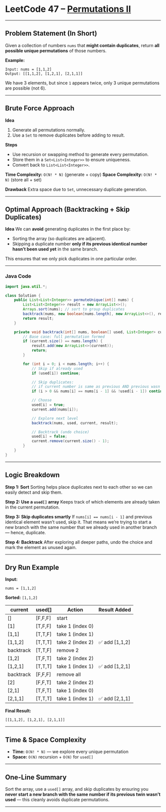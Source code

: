 
# LeetCode 47 – [Permutations II](https://leetcode.com/problems/permutations-ii/)

---

## Problem Statement (In Short)

Given a collection of numbers `nums` that **might contain duplicates**, return **all possible unique permutations** of those numbers.

**Example:**

```
Input: nums = [1,1,2]
Output: [[1,1,2], [1,2,1], [2,1,1]]
```

We have 3 elements, but since `1` appears twice, only 3 unique permutations are possible (not 6).

---

## Brute Force Approach

**Idea**

1. Generate all permutations normally.
2. Use a `Set` to remove duplicates before adding to result.

**Steps**

* Use recursion or swapping method to generate every permutation.
* Store them in a `Set<List<Integer>>` to ensure uniqueness.
* Convert back to `List<List<Integer>>`.

**Time Complexity:** `O(N! * N)` (generate + copy)
**Space Complexity:** `O(N! * N)` (store all + set)

**Drawback**
Extra space due to `Set`, unnecessary duplicate generation.

---

## Optimal Approach (Backtracking + Skip Duplicates)

**Idea**
We can **avoid** generating duplicates in the first place by:

* Sorting the array (so duplicates are adjacent).
* Skipping a duplicate number **only if its previous identical number hasn’t been used yet** in the same branch.

This ensures that we only pick duplicates in one particular order.

---

### Java Code

```java
import java.util.*;

class Solution {
    public List<List<Integer>> permuteUnique(int[] nums) {
        List<List<Integer>> result = new ArrayList<>();
        Arrays.sort(nums); // sort to group duplicates
        backtrack(nums, new boolean[nums.length], new ArrayList<>(), result);
        return result;
    }

    private void backtrack(int[] nums, boolean[] used, List<Integer> current, List<List<Integer>> result) {
        // Base case: full permutation formed
        if (current.size() == nums.length) {
            result.add(new ArrayList<>(current));
            return;
        }

        for (int i = 0; i < nums.length; i++) {
            // Skip if already used
            if (used[i]) continue;

            // Skip duplicates:
            // if current number is same as previous AND previous wasn’t used in this branch → skip
            if (i > 0 && nums[i] == nums[i - 1] && !used[i - 1]) continue;

            // Choose
            used[i] = true;
            current.add(nums[i]);

            // Explore next level
            backtrack(nums, used, current, result);

            // Backtrack (undo choice)
            used[i] = false;
            current.remove(current.size() - 1);
        }
    }
}
```

---

## Logic Breakdown

**Step 1: Sort**
Sorting helps place duplicates next to each other so we can easily detect and skip them.

**Step 2: Use a `used[]` array**
Keeps track of which elements are already taken in the current permutation.

**Step 3: Skip duplicates smartly**
If `nums[i] == nums[i - 1]` and previous identical element wasn’t used, skip it.
That means we’re trying to start a new branch with the same number that we already used in another branch — hence, duplicate.

**Step 4: Backtrack**
After exploring all deeper paths, undo the choice and mark the element as unused again.

---

## Dry Run Example

**Input:**

```
nums = [1,1,2]
```

**Sorted:** `[1,1,2]`

| current   | used[]  | Action           | Result Added  |
| --------- | ------- | ---------------- | ------------- |
| []        | [F,F,F] | start            |               |
| [1]       | [T,F,F] | take 1 (index 0) |               |
| [1,1]     | [T,T,F] | take 1 (index 1) |               |
| [1,1,2]   | [T,T,T] | take 2 (index 2) | ✅ add [1,1,2] |
| backtrack | [T,T,F] | remove 2         |               |
| [1,2]     | [T,F,T] | take 2 (index 2) |               |
| [1,2,1]   | [T,T,T] | take 1 (index 1) | ✅ add [1,2,1] |
| backtrack | [F,F,F] | remove all       |               |
| [2]       | [F,F,T] | take 2 (index 2) |               |
| [2,1]     | [T,F,T] | take 1 (index 0) |               |
| [2,1,1]   | [T,T,T] | take 1 (index 1) | ✅ add [2,1,1] |

**Final Result:**

```
[[1,1,2], [1,2,1], [2,1,1]]
```

---

## Time & Space Complexity

* **Time:** `O(N! * N)` — we explore every unique permutation
* **Space:** `O(N)` recursion + `O(N)` for `used[]`

---

## One-Line Summary

Sort the array, use a `used[]` array, and skip duplicates by ensuring you **never start a new branch with the same number if its previous twin wasn’t used** — this cleanly avoids duplicate permutations.

---
